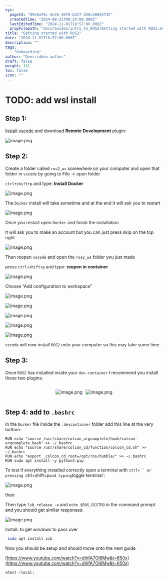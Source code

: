```yaml
---
sys:
  pageId: "89e0a78c-4e2b-4070-b327-d28cb0694742"
  createdTime: "2024-08-21T00:24:00.000Z"
  lastEditedTime: "2024-11-01T18:57:00.000Z"
  propFilepath: "docs/Guides/intro_to_ROS2/Getting started with ROS2.md"
title: "Getting started with ROS2"
date: "2024-11-01T18:57:00.000Z"
description: ""
tags:
  - "Onboarding"
author: "Overridden author"
draft: false
weight: 141
toc: false
icon: ""
---
```


# TODO: add wsl install

## Step 1:

[Install vscode](https://code.visualstudio.com/download) and download **Remote Development** plugin:

![image.png](https://prod-files-secure.s3.us-west-2.amazonaws.com/d518164a-d88e-44d1-a4ee-3adb3bd8bce0/efb52993-1881-4a40-b95e-6f020334f022/image.png?X-Amz-Algorithm=AWS4-HMAC-SHA256&X-Amz-Content-Sha256=UNSIGNED-PAYLOAD&X-Amz-Credential=ASIAZI2LB466QBCLZ5HO%2F20250417%2Fus-west-2%2Fs3%2Faws4_request&X-Amz-Date=20250417T061231Z&X-Amz-Expires=3600&X-Amz-Security-Token=IQoJb3JpZ2luX2VjEM7%2F%2F%2F%2F%2F%2F%2F%2F%2F%2FwEaCXVzLXdlc3QtMiJHMEUCIQDEnk736u3kVExnPNYYQtWn%2BMdqkK043c1Oa6WEipcvewIgQMHgmAE3Xxu2%2BL%2BZqpZPEcZ59wPqTdrdaCr9d7SxeVEq%2FwMIVxAAGgw2Mzc0MjMxODM4MDUiDNA48AJA1cTRUoYAbCrcA9ZwYDoE1Mzzfqs%2FtfUhmcI%2Bw%2BuOZfb%2FDIdlon0hqJEpjZOcxAmH1ucY1JwU6GTRrutXgF%2Bn5v1Z4%2F%2BPXoKqrpHwQ6DOEEP7a4aKlBM8iH3XxVHgKQwueFC3db5aa50CHDOW4y%2F8e0CeAbpap%2B7jFX9A8IWFGA01pQE8y9hY5Rz7sPYuozvvcNBZk8iHg%2B3kk8uWF4s5dyCcqLsd1U69WjwDUidyhHUmS9w0T7ZEmEw3co4T5856BARpA9VHMlOUO7BOytNKZ0M1Ir3UJ0qLWDw9p5Z9HuPNPOHTA4lit5XJmCu4%2FJ8FGjxh4zHpn2tYzGe6NdQxsL3n5vEzdRmRwGfD9aho5jyrxJxooWXJVCHjk2R0KAxFjHln7uX3n8PPP5CZpo8gTBwEB0iNa8arV70Aw45ShFTa%2B7VdcN4w1PkHjYVE4v9nScCII4WW1uHXGdKw%2B1IWcFa92s1rxAY5vorUU5CknGlcSnvEBW%2FjE2HLp5hDnOEe6sq2x%2BzkyoiJhoLrqmDb1ONMy6YaTcVcHluUFH0ISlnnx39qICbdfAtbnB9BUPdLxXVT644KY9IH%2BVpIeOW%2FN5EPWA8WKoXGH4bFERyTWV%2BErtDeySJtH%2FcDOjUeCzUeix39IdfTMLWwgsAGOqUB8M%2FBVFTtPDER%2FW9oXGAMcRdlEgZ0YzxI%2B0V7vKFg6Emtz6RysRHLR%2B0pSusxLO5RxkwLq%2B%2Bz1%2FBJspfTQNV1YkmFpyrWzf0cNkEtJnRKNRhH8swnQ102VWG3CtJsYyJT1TpXAJMMOBdyoUKQJmQkk35mBPQc%2BOmL6dW6zL8QH3%2FgDmgYsnDFnBZbKupSFqIp%2F9QDqkAd6dnYTTel85n7tcOtuw%2FY&X-Amz-Signature=228a76887d07cb6b9f3799d7555ed806fc9080651005547a9c314ccb7ee1a483&X-Amz-SignedHeaders=host&x-id=GetObject)

## Step 2:

Create a folder called `ros2_ws` somewhere on your computer and open that folder in `vscode` by going to File → open folder 

`ctrl+shift+p` and type: **Install Docker**

![image.png](https://prod-files-secure.s3.us-west-2.amazonaws.com/d518164a-d88e-44d1-a4ee-3adb3bd8bce0/2269dc0e-1cd5-47ff-bceb-c04ad9b2eab0/image.png?X-Amz-Algorithm=AWS4-HMAC-SHA256&X-Amz-Content-Sha256=UNSIGNED-PAYLOAD&X-Amz-Credential=ASIAZI2LB466QBCLZ5HO%2F20250417%2Fus-west-2%2Fs3%2Faws4_request&X-Amz-Date=20250417T061231Z&X-Amz-Expires=3600&X-Amz-Security-Token=IQoJb3JpZ2luX2VjEM7%2F%2F%2F%2F%2F%2F%2F%2F%2F%2FwEaCXVzLXdlc3QtMiJHMEUCIQDEnk736u3kVExnPNYYQtWn%2BMdqkK043c1Oa6WEipcvewIgQMHgmAE3Xxu2%2BL%2BZqpZPEcZ59wPqTdrdaCr9d7SxeVEq%2FwMIVxAAGgw2Mzc0MjMxODM4MDUiDNA48AJA1cTRUoYAbCrcA9ZwYDoE1Mzzfqs%2FtfUhmcI%2Bw%2BuOZfb%2FDIdlon0hqJEpjZOcxAmH1ucY1JwU6GTRrutXgF%2Bn5v1Z4%2F%2BPXoKqrpHwQ6DOEEP7a4aKlBM8iH3XxVHgKQwueFC3db5aa50CHDOW4y%2F8e0CeAbpap%2B7jFX9A8IWFGA01pQE8y9hY5Rz7sPYuozvvcNBZk8iHg%2B3kk8uWF4s5dyCcqLsd1U69WjwDUidyhHUmS9w0T7ZEmEw3co4T5856BARpA9VHMlOUO7BOytNKZ0M1Ir3UJ0qLWDw9p5Z9HuPNPOHTA4lit5XJmCu4%2FJ8FGjxh4zHpn2tYzGe6NdQxsL3n5vEzdRmRwGfD9aho5jyrxJxooWXJVCHjk2R0KAxFjHln7uX3n8PPP5CZpo8gTBwEB0iNa8arV70Aw45ShFTa%2B7VdcN4w1PkHjYVE4v9nScCII4WW1uHXGdKw%2B1IWcFa92s1rxAY5vorUU5CknGlcSnvEBW%2FjE2HLp5hDnOEe6sq2x%2BzkyoiJhoLrqmDb1ONMy6YaTcVcHluUFH0ISlnnx39qICbdfAtbnB9BUPdLxXVT644KY9IH%2BVpIeOW%2FN5EPWA8WKoXGH4bFERyTWV%2BErtDeySJtH%2FcDOjUeCzUeix39IdfTMLWwgsAGOqUB8M%2FBVFTtPDER%2FW9oXGAMcRdlEgZ0YzxI%2B0V7vKFg6Emtz6RysRHLR%2B0pSusxLO5RxkwLq%2B%2Bz1%2FBJspfTQNV1YkmFpyrWzf0cNkEtJnRKNRhH8swnQ102VWG3CtJsYyJT1TpXAJMMOBdyoUKQJmQkk35mBPQc%2BOmL6dW6zL8QH3%2FgDmgYsnDFnBZbKupSFqIp%2F9QDqkAd6dnYTTel85n7tcOtuw%2FY&X-Amz-Signature=2b572c51e168d5c71cec5c006135b70086ccb11068f4901a250e77e84daffcea&X-Amz-SignedHeaders=host&x-id=GetObject)

The `Docker` install will take sometime and at the end it will ask you to restart

![image.png](https://prod-files-secure.s3.us-west-2.amazonaws.com/d518164a-d88e-44d1-a4ee-3adb3bd8bce0/ed233f78-be33-4b1f-b89c-9c346c0e961e/image.png?X-Amz-Algorithm=AWS4-HMAC-SHA256&X-Amz-Content-Sha256=UNSIGNED-PAYLOAD&X-Amz-Credential=ASIAZI2LB466QBCLZ5HO%2F20250417%2Fus-west-2%2Fs3%2Faws4_request&X-Amz-Date=20250417T061231Z&X-Amz-Expires=3600&X-Amz-Security-Token=IQoJb3JpZ2luX2VjEM7%2F%2F%2F%2F%2F%2F%2F%2F%2F%2FwEaCXVzLXdlc3QtMiJHMEUCIQDEnk736u3kVExnPNYYQtWn%2BMdqkK043c1Oa6WEipcvewIgQMHgmAE3Xxu2%2BL%2BZqpZPEcZ59wPqTdrdaCr9d7SxeVEq%2FwMIVxAAGgw2Mzc0MjMxODM4MDUiDNA48AJA1cTRUoYAbCrcA9ZwYDoE1Mzzfqs%2FtfUhmcI%2Bw%2BuOZfb%2FDIdlon0hqJEpjZOcxAmH1ucY1JwU6GTRrutXgF%2Bn5v1Z4%2F%2BPXoKqrpHwQ6DOEEP7a4aKlBM8iH3XxVHgKQwueFC3db5aa50CHDOW4y%2F8e0CeAbpap%2B7jFX9A8IWFGA01pQE8y9hY5Rz7sPYuozvvcNBZk8iHg%2B3kk8uWF4s5dyCcqLsd1U69WjwDUidyhHUmS9w0T7ZEmEw3co4T5856BARpA9VHMlOUO7BOytNKZ0M1Ir3UJ0qLWDw9p5Z9HuPNPOHTA4lit5XJmCu4%2FJ8FGjxh4zHpn2tYzGe6NdQxsL3n5vEzdRmRwGfD9aho5jyrxJxooWXJVCHjk2R0KAxFjHln7uX3n8PPP5CZpo8gTBwEB0iNa8arV70Aw45ShFTa%2B7VdcN4w1PkHjYVE4v9nScCII4WW1uHXGdKw%2B1IWcFa92s1rxAY5vorUU5CknGlcSnvEBW%2FjE2HLp5hDnOEe6sq2x%2BzkyoiJhoLrqmDb1ONMy6YaTcVcHluUFH0ISlnnx39qICbdfAtbnB9BUPdLxXVT644KY9IH%2BVpIeOW%2FN5EPWA8WKoXGH4bFERyTWV%2BErtDeySJtH%2FcDOjUeCzUeix39IdfTMLWwgsAGOqUB8M%2FBVFTtPDER%2FW9oXGAMcRdlEgZ0YzxI%2B0V7vKFg6Emtz6RysRHLR%2B0pSusxLO5RxkwLq%2B%2Bz1%2FBJspfTQNV1YkmFpyrWzf0cNkEtJnRKNRhH8swnQ102VWG3CtJsYyJT1TpXAJMMOBdyoUKQJmQkk35mBPQc%2BOmL6dW6zL8QH3%2FgDmgYsnDFnBZbKupSFqIp%2F9QDqkAd6dnYTTel85n7tcOtuw%2FY&X-Amz-Signature=60f7cf5dfa2e3bad0465f6e2aa4dd4ad4f5caa4e3739d717ead64fd277724797&X-Amz-SignedHeaders=host&x-id=GetObject)

Once you restart open `Docker` and finish the installation

It will ask you to make an account but you can just press skip on the top right

![image.png](https://prod-files-secure.s3.us-west-2.amazonaws.com/d518164a-d88e-44d1-a4ee-3adb3bd8bce0/21010ad9-1659-4fd9-9f59-9932a09b2a3d/image.png?X-Amz-Algorithm=AWS4-HMAC-SHA256&X-Amz-Content-Sha256=UNSIGNED-PAYLOAD&X-Amz-Credential=ASIAZI2LB466QBCLZ5HO%2F20250417%2Fus-west-2%2Fs3%2Faws4_request&X-Amz-Date=20250417T061231Z&X-Amz-Expires=3600&X-Amz-Security-Token=IQoJb3JpZ2luX2VjEM7%2F%2F%2F%2F%2F%2F%2F%2F%2F%2FwEaCXVzLXdlc3QtMiJHMEUCIQDEnk736u3kVExnPNYYQtWn%2BMdqkK043c1Oa6WEipcvewIgQMHgmAE3Xxu2%2BL%2BZqpZPEcZ59wPqTdrdaCr9d7SxeVEq%2FwMIVxAAGgw2Mzc0MjMxODM4MDUiDNA48AJA1cTRUoYAbCrcA9ZwYDoE1Mzzfqs%2FtfUhmcI%2Bw%2BuOZfb%2FDIdlon0hqJEpjZOcxAmH1ucY1JwU6GTRrutXgF%2Bn5v1Z4%2F%2BPXoKqrpHwQ6DOEEP7a4aKlBM8iH3XxVHgKQwueFC3db5aa50CHDOW4y%2F8e0CeAbpap%2B7jFX9A8IWFGA01pQE8y9hY5Rz7sPYuozvvcNBZk8iHg%2B3kk8uWF4s5dyCcqLsd1U69WjwDUidyhHUmS9w0T7ZEmEw3co4T5856BARpA9VHMlOUO7BOytNKZ0M1Ir3UJ0qLWDw9p5Z9HuPNPOHTA4lit5XJmCu4%2FJ8FGjxh4zHpn2tYzGe6NdQxsL3n5vEzdRmRwGfD9aho5jyrxJxooWXJVCHjk2R0KAxFjHln7uX3n8PPP5CZpo8gTBwEB0iNa8arV70Aw45ShFTa%2B7VdcN4w1PkHjYVE4v9nScCII4WW1uHXGdKw%2B1IWcFa92s1rxAY5vorUU5CknGlcSnvEBW%2FjE2HLp5hDnOEe6sq2x%2BzkyoiJhoLrqmDb1ONMy6YaTcVcHluUFH0ISlnnx39qICbdfAtbnB9BUPdLxXVT644KY9IH%2BVpIeOW%2FN5EPWA8WKoXGH4bFERyTWV%2BErtDeySJtH%2FcDOjUeCzUeix39IdfTMLWwgsAGOqUB8M%2FBVFTtPDER%2FW9oXGAMcRdlEgZ0YzxI%2B0V7vKFg6Emtz6RysRHLR%2B0pSusxLO5RxkwLq%2B%2Bz1%2FBJspfTQNV1YkmFpyrWzf0cNkEtJnRKNRhH8swnQ102VWG3CtJsYyJT1TpXAJMMOBdyoUKQJmQkk35mBPQc%2BOmL6dW6zL8QH3%2FgDmgYsnDFnBZbKupSFqIp%2F9QDqkAd6dnYTTel85n7tcOtuw%2FY&X-Amz-Signature=0526ccda87208fa9a464f6bba99987f00b9e7645254ccc1e6d2e4bc58d06d232&X-Amz-SignedHeaders=host&x-id=GetObject)

Then reopen `vscode` and open the `ros2_ws` folder you just made

press `ctrl+shift+p` and type: **reopen in container**

![image.png](https://prod-files-secure.s3.us-west-2.amazonaws.com/d518164a-d88e-44d1-a4ee-3adb3bd8bce0/4e93b8c2-41ad-488c-8095-c74205196118/image.png?X-Amz-Algorithm=AWS4-HMAC-SHA256&X-Amz-Content-Sha256=UNSIGNED-PAYLOAD&X-Amz-Credential=ASIAZI2LB466QBCLZ5HO%2F20250417%2Fus-west-2%2Fs3%2Faws4_request&X-Amz-Date=20250417T061231Z&X-Amz-Expires=3600&X-Amz-Security-Token=IQoJb3JpZ2luX2VjEM7%2F%2F%2F%2F%2F%2F%2F%2F%2F%2FwEaCXVzLXdlc3QtMiJHMEUCIQDEnk736u3kVExnPNYYQtWn%2BMdqkK043c1Oa6WEipcvewIgQMHgmAE3Xxu2%2BL%2BZqpZPEcZ59wPqTdrdaCr9d7SxeVEq%2FwMIVxAAGgw2Mzc0MjMxODM4MDUiDNA48AJA1cTRUoYAbCrcA9ZwYDoE1Mzzfqs%2FtfUhmcI%2Bw%2BuOZfb%2FDIdlon0hqJEpjZOcxAmH1ucY1JwU6GTRrutXgF%2Bn5v1Z4%2F%2BPXoKqrpHwQ6DOEEP7a4aKlBM8iH3XxVHgKQwueFC3db5aa50CHDOW4y%2F8e0CeAbpap%2B7jFX9A8IWFGA01pQE8y9hY5Rz7sPYuozvvcNBZk8iHg%2B3kk8uWF4s5dyCcqLsd1U69WjwDUidyhHUmS9w0T7ZEmEw3co4T5856BARpA9VHMlOUO7BOytNKZ0M1Ir3UJ0qLWDw9p5Z9HuPNPOHTA4lit5XJmCu4%2FJ8FGjxh4zHpn2tYzGe6NdQxsL3n5vEzdRmRwGfD9aho5jyrxJxooWXJVCHjk2R0KAxFjHln7uX3n8PPP5CZpo8gTBwEB0iNa8arV70Aw45ShFTa%2B7VdcN4w1PkHjYVE4v9nScCII4WW1uHXGdKw%2B1IWcFa92s1rxAY5vorUU5CknGlcSnvEBW%2FjE2HLp5hDnOEe6sq2x%2BzkyoiJhoLrqmDb1ONMy6YaTcVcHluUFH0ISlnnx39qICbdfAtbnB9BUPdLxXVT644KY9IH%2BVpIeOW%2FN5EPWA8WKoXGH4bFERyTWV%2BErtDeySJtH%2FcDOjUeCzUeix39IdfTMLWwgsAGOqUB8M%2FBVFTtPDER%2FW9oXGAMcRdlEgZ0YzxI%2B0V7vKFg6Emtz6RysRHLR%2B0pSusxLO5RxkwLq%2B%2Bz1%2FBJspfTQNV1YkmFpyrWzf0cNkEtJnRKNRhH8swnQ102VWG3CtJsYyJT1TpXAJMMOBdyoUKQJmQkk35mBPQc%2BOmL6dW6zL8QH3%2FgDmgYsnDFnBZbKupSFqIp%2F9QDqkAd6dnYTTel85n7tcOtuw%2FY&X-Amz-Signature=3575bb6b00e9f2a12ee0355d1d948d44a7d0ed8bbc978477e5da2adf951b2ce2&X-Amz-SignedHeaders=host&x-id=GetObject)

Choose “Add configuration to workspace”

![image.png](https://prod-files-secure.s3.us-west-2.amazonaws.com/d518164a-d88e-44d1-a4ee-3adb3bd8bce0/9560b282-5060-4989-ba37-97e7b2c22476/image.png?X-Amz-Algorithm=AWS4-HMAC-SHA256&X-Amz-Content-Sha256=UNSIGNED-PAYLOAD&X-Amz-Credential=ASIAZI2LB466QBCLZ5HO%2F20250417%2Fus-west-2%2Fs3%2Faws4_request&X-Amz-Date=20250417T061231Z&X-Amz-Expires=3600&X-Amz-Security-Token=IQoJb3JpZ2luX2VjEM7%2F%2F%2F%2F%2F%2F%2F%2F%2F%2FwEaCXVzLXdlc3QtMiJHMEUCIQDEnk736u3kVExnPNYYQtWn%2BMdqkK043c1Oa6WEipcvewIgQMHgmAE3Xxu2%2BL%2BZqpZPEcZ59wPqTdrdaCr9d7SxeVEq%2FwMIVxAAGgw2Mzc0MjMxODM4MDUiDNA48AJA1cTRUoYAbCrcA9ZwYDoE1Mzzfqs%2FtfUhmcI%2Bw%2BuOZfb%2FDIdlon0hqJEpjZOcxAmH1ucY1JwU6GTRrutXgF%2Bn5v1Z4%2F%2BPXoKqrpHwQ6DOEEP7a4aKlBM8iH3XxVHgKQwueFC3db5aa50CHDOW4y%2F8e0CeAbpap%2B7jFX9A8IWFGA01pQE8y9hY5Rz7sPYuozvvcNBZk8iHg%2B3kk8uWF4s5dyCcqLsd1U69WjwDUidyhHUmS9w0T7ZEmEw3co4T5856BARpA9VHMlOUO7BOytNKZ0M1Ir3UJ0qLWDw9p5Z9HuPNPOHTA4lit5XJmCu4%2FJ8FGjxh4zHpn2tYzGe6NdQxsL3n5vEzdRmRwGfD9aho5jyrxJxooWXJVCHjk2R0KAxFjHln7uX3n8PPP5CZpo8gTBwEB0iNa8arV70Aw45ShFTa%2B7VdcN4w1PkHjYVE4v9nScCII4WW1uHXGdKw%2B1IWcFa92s1rxAY5vorUU5CknGlcSnvEBW%2FjE2HLp5hDnOEe6sq2x%2BzkyoiJhoLrqmDb1ONMy6YaTcVcHluUFH0ISlnnx39qICbdfAtbnB9BUPdLxXVT644KY9IH%2BVpIeOW%2FN5EPWA8WKoXGH4bFERyTWV%2BErtDeySJtH%2FcDOjUeCzUeix39IdfTMLWwgsAGOqUB8M%2FBVFTtPDER%2FW9oXGAMcRdlEgZ0YzxI%2B0V7vKFg6Emtz6RysRHLR%2B0pSusxLO5RxkwLq%2B%2Bz1%2FBJspfTQNV1YkmFpyrWzf0cNkEtJnRKNRhH8swnQ102VWG3CtJsYyJT1TpXAJMMOBdyoUKQJmQkk35mBPQc%2BOmL6dW6zL8QH3%2FgDmgYsnDFnBZbKupSFqIp%2F9QDqkAd6dnYTTel85n7tcOtuw%2FY&X-Amz-Signature=1340e086f97d0d12bcbe4ad0072cb0c3557ee3f982be24d55a324d838f37d8a0&X-Amz-SignedHeaders=host&x-id=GetObject)

![image.png](https://prod-files-secure.s3.us-west-2.amazonaws.com/d518164a-d88e-44d1-a4ee-3adb3bd8bce0/2ee63f81-886b-48e8-a553-dc6e5eac99e4/image.png?X-Amz-Algorithm=AWS4-HMAC-SHA256&X-Amz-Content-Sha256=UNSIGNED-PAYLOAD&X-Amz-Credential=ASIAZI2LB466QBCLZ5HO%2F20250417%2Fus-west-2%2Fs3%2Faws4_request&X-Amz-Date=20250417T061231Z&X-Amz-Expires=3600&X-Amz-Security-Token=IQoJb3JpZ2luX2VjEM7%2F%2F%2F%2F%2F%2F%2F%2F%2F%2FwEaCXVzLXdlc3QtMiJHMEUCIQDEnk736u3kVExnPNYYQtWn%2BMdqkK043c1Oa6WEipcvewIgQMHgmAE3Xxu2%2BL%2BZqpZPEcZ59wPqTdrdaCr9d7SxeVEq%2FwMIVxAAGgw2Mzc0MjMxODM4MDUiDNA48AJA1cTRUoYAbCrcA9ZwYDoE1Mzzfqs%2FtfUhmcI%2Bw%2BuOZfb%2FDIdlon0hqJEpjZOcxAmH1ucY1JwU6GTRrutXgF%2Bn5v1Z4%2F%2BPXoKqrpHwQ6DOEEP7a4aKlBM8iH3XxVHgKQwueFC3db5aa50CHDOW4y%2F8e0CeAbpap%2B7jFX9A8IWFGA01pQE8y9hY5Rz7sPYuozvvcNBZk8iHg%2B3kk8uWF4s5dyCcqLsd1U69WjwDUidyhHUmS9w0T7ZEmEw3co4T5856BARpA9VHMlOUO7BOytNKZ0M1Ir3UJ0qLWDw9p5Z9HuPNPOHTA4lit5XJmCu4%2FJ8FGjxh4zHpn2tYzGe6NdQxsL3n5vEzdRmRwGfD9aho5jyrxJxooWXJVCHjk2R0KAxFjHln7uX3n8PPP5CZpo8gTBwEB0iNa8arV70Aw45ShFTa%2B7VdcN4w1PkHjYVE4v9nScCII4WW1uHXGdKw%2B1IWcFa92s1rxAY5vorUU5CknGlcSnvEBW%2FjE2HLp5hDnOEe6sq2x%2BzkyoiJhoLrqmDb1ONMy6YaTcVcHluUFH0ISlnnx39qICbdfAtbnB9BUPdLxXVT644KY9IH%2BVpIeOW%2FN5EPWA8WKoXGH4bFERyTWV%2BErtDeySJtH%2FcDOjUeCzUeix39IdfTMLWwgsAGOqUB8M%2FBVFTtPDER%2FW9oXGAMcRdlEgZ0YzxI%2B0V7vKFg6Emtz6RysRHLR%2B0pSusxLO5RxkwLq%2B%2Bz1%2FBJspfTQNV1YkmFpyrWzf0cNkEtJnRKNRhH8swnQ102VWG3CtJsYyJT1TpXAJMMOBdyoUKQJmQkk35mBPQc%2BOmL6dW6zL8QH3%2FgDmgYsnDFnBZbKupSFqIp%2F9QDqkAd6dnYTTel85n7tcOtuw%2FY&X-Amz-Signature=498c04362448f98e38159d5684b39f3f26dc7411f6f3f8dcb815b54437db22f3&X-Amz-SignedHeaders=host&x-id=GetObject)

![image.png](https://prod-files-secure.s3.us-west-2.amazonaws.com/d518164a-d88e-44d1-a4ee-3adb3bd8bce0/ae1580b2-b048-407e-aed9-b584224a7a04/image.png?X-Amz-Algorithm=AWS4-HMAC-SHA256&X-Amz-Content-Sha256=UNSIGNED-PAYLOAD&X-Amz-Credential=ASIAZI2LB466QBCLZ5HO%2F20250417%2Fus-west-2%2Fs3%2Faws4_request&X-Amz-Date=20250417T061231Z&X-Amz-Expires=3600&X-Amz-Security-Token=IQoJb3JpZ2luX2VjEM7%2F%2F%2F%2F%2F%2F%2F%2F%2F%2FwEaCXVzLXdlc3QtMiJHMEUCIQDEnk736u3kVExnPNYYQtWn%2BMdqkK043c1Oa6WEipcvewIgQMHgmAE3Xxu2%2BL%2BZqpZPEcZ59wPqTdrdaCr9d7SxeVEq%2FwMIVxAAGgw2Mzc0MjMxODM4MDUiDNA48AJA1cTRUoYAbCrcA9ZwYDoE1Mzzfqs%2FtfUhmcI%2Bw%2BuOZfb%2FDIdlon0hqJEpjZOcxAmH1ucY1JwU6GTRrutXgF%2Bn5v1Z4%2F%2BPXoKqrpHwQ6DOEEP7a4aKlBM8iH3XxVHgKQwueFC3db5aa50CHDOW4y%2F8e0CeAbpap%2B7jFX9A8IWFGA01pQE8y9hY5Rz7sPYuozvvcNBZk8iHg%2B3kk8uWF4s5dyCcqLsd1U69WjwDUidyhHUmS9w0T7ZEmEw3co4T5856BARpA9VHMlOUO7BOytNKZ0M1Ir3UJ0qLWDw9p5Z9HuPNPOHTA4lit5XJmCu4%2FJ8FGjxh4zHpn2tYzGe6NdQxsL3n5vEzdRmRwGfD9aho5jyrxJxooWXJVCHjk2R0KAxFjHln7uX3n8PPP5CZpo8gTBwEB0iNa8arV70Aw45ShFTa%2B7VdcN4w1PkHjYVE4v9nScCII4WW1uHXGdKw%2B1IWcFa92s1rxAY5vorUU5CknGlcSnvEBW%2FjE2HLp5hDnOEe6sq2x%2BzkyoiJhoLrqmDb1ONMy6YaTcVcHluUFH0ISlnnx39qICbdfAtbnB9BUPdLxXVT644KY9IH%2BVpIeOW%2FN5EPWA8WKoXGH4bFERyTWV%2BErtDeySJtH%2FcDOjUeCzUeix39IdfTMLWwgsAGOqUB8M%2FBVFTtPDER%2FW9oXGAMcRdlEgZ0YzxI%2B0V7vKFg6Emtz6RysRHLR%2B0pSusxLO5RxkwLq%2B%2Bz1%2FBJspfTQNV1YkmFpyrWzf0cNkEtJnRKNRhH8swnQ102VWG3CtJsYyJT1TpXAJMMOBdyoUKQJmQkk35mBPQc%2BOmL6dW6zL8QH3%2FgDmgYsnDFnBZbKupSFqIp%2F9QDqkAd6dnYTTel85n7tcOtuw%2FY&X-Amz-Signature=f5cc13dc6f4253fd5b88c53fd8d71e7911259e419420d31c928989bd920c4e6f&X-Amz-SignedHeaders=host&x-id=GetObject)

![image.png](https://prod-files-secure.s3.us-west-2.amazonaws.com/d518164a-d88e-44d1-a4ee-3adb3bd8bce0/53255b28-f75e-430f-b9e3-c0ac8577e42b/image.png?X-Amz-Algorithm=AWS4-HMAC-SHA256&X-Amz-Content-Sha256=UNSIGNED-PAYLOAD&X-Amz-Credential=ASIAZI2LB466QBCLZ5HO%2F20250417%2Fus-west-2%2Fs3%2Faws4_request&X-Amz-Date=20250417T061231Z&X-Amz-Expires=3600&X-Amz-Security-Token=IQoJb3JpZ2luX2VjEM7%2F%2F%2F%2F%2F%2F%2F%2F%2F%2FwEaCXVzLXdlc3QtMiJHMEUCIQDEnk736u3kVExnPNYYQtWn%2BMdqkK043c1Oa6WEipcvewIgQMHgmAE3Xxu2%2BL%2BZqpZPEcZ59wPqTdrdaCr9d7SxeVEq%2FwMIVxAAGgw2Mzc0MjMxODM4MDUiDNA48AJA1cTRUoYAbCrcA9ZwYDoE1Mzzfqs%2FtfUhmcI%2Bw%2BuOZfb%2FDIdlon0hqJEpjZOcxAmH1ucY1JwU6GTRrutXgF%2Bn5v1Z4%2F%2BPXoKqrpHwQ6DOEEP7a4aKlBM8iH3XxVHgKQwueFC3db5aa50CHDOW4y%2F8e0CeAbpap%2B7jFX9A8IWFGA01pQE8y9hY5Rz7sPYuozvvcNBZk8iHg%2B3kk8uWF4s5dyCcqLsd1U69WjwDUidyhHUmS9w0T7ZEmEw3co4T5856BARpA9VHMlOUO7BOytNKZ0M1Ir3UJ0qLWDw9p5Z9HuPNPOHTA4lit5XJmCu4%2FJ8FGjxh4zHpn2tYzGe6NdQxsL3n5vEzdRmRwGfD9aho5jyrxJxooWXJVCHjk2R0KAxFjHln7uX3n8PPP5CZpo8gTBwEB0iNa8arV70Aw45ShFTa%2B7VdcN4w1PkHjYVE4v9nScCII4WW1uHXGdKw%2B1IWcFa92s1rxAY5vorUU5CknGlcSnvEBW%2FjE2HLp5hDnOEe6sq2x%2BzkyoiJhoLrqmDb1ONMy6YaTcVcHluUFH0ISlnnx39qICbdfAtbnB9BUPdLxXVT644KY9IH%2BVpIeOW%2FN5EPWA8WKoXGH4bFERyTWV%2BErtDeySJtH%2FcDOjUeCzUeix39IdfTMLWwgsAGOqUB8M%2FBVFTtPDER%2FW9oXGAMcRdlEgZ0YzxI%2B0V7vKFg6Emtz6RysRHLR%2B0pSusxLO5RxkwLq%2B%2Bz1%2FBJspfTQNV1YkmFpyrWzf0cNkEtJnRKNRhH8swnQ102VWG3CtJsYyJT1TpXAJMMOBdyoUKQJmQkk35mBPQc%2BOmL6dW6zL8QH3%2FgDmgYsnDFnBZbKupSFqIp%2F9QDqkAd6dnYTTel85n7tcOtuw%2FY&X-Amz-Signature=34ee637d96227dbfa1affb07fe9f0c62c92ccb71d363388bdee5f58f90cca451&X-Amz-SignedHeaders=host&x-id=GetObject)

![image.png](https://prod-files-secure.s3.us-west-2.amazonaws.com/d518164a-d88e-44d1-a4ee-3adb3bd8bce0/7c562767-5af9-4ffb-97d1-327bcdf4ee00/image.png?X-Amz-Algorithm=AWS4-HMAC-SHA256&X-Amz-Content-Sha256=UNSIGNED-PAYLOAD&X-Amz-Credential=ASIAZI2LB466QBCLZ5HO%2F20250417%2Fus-west-2%2Fs3%2Faws4_request&X-Amz-Date=20250417T061231Z&X-Amz-Expires=3600&X-Amz-Security-Token=IQoJb3JpZ2luX2VjEM7%2F%2F%2F%2F%2F%2F%2F%2F%2F%2FwEaCXVzLXdlc3QtMiJHMEUCIQDEnk736u3kVExnPNYYQtWn%2BMdqkK043c1Oa6WEipcvewIgQMHgmAE3Xxu2%2BL%2BZqpZPEcZ59wPqTdrdaCr9d7SxeVEq%2FwMIVxAAGgw2Mzc0MjMxODM4MDUiDNA48AJA1cTRUoYAbCrcA9ZwYDoE1Mzzfqs%2FtfUhmcI%2Bw%2BuOZfb%2FDIdlon0hqJEpjZOcxAmH1ucY1JwU6GTRrutXgF%2Bn5v1Z4%2F%2BPXoKqrpHwQ6DOEEP7a4aKlBM8iH3XxVHgKQwueFC3db5aa50CHDOW4y%2F8e0CeAbpap%2B7jFX9A8IWFGA01pQE8y9hY5Rz7sPYuozvvcNBZk8iHg%2B3kk8uWF4s5dyCcqLsd1U69WjwDUidyhHUmS9w0T7ZEmEw3co4T5856BARpA9VHMlOUO7BOytNKZ0M1Ir3UJ0qLWDw9p5Z9HuPNPOHTA4lit5XJmCu4%2FJ8FGjxh4zHpn2tYzGe6NdQxsL3n5vEzdRmRwGfD9aho5jyrxJxooWXJVCHjk2R0KAxFjHln7uX3n8PPP5CZpo8gTBwEB0iNa8arV70Aw45ShFTa%2B7VdcN4w1PkHjYVE4v9nScCII4WW1uHXGdKw%2B1IWcFa92s1rxAY5vorUU5CknGlcSnvEBW%2FjE2HLp5hDnOEe6sq2x%2BzkyoiJhoLrqmDb1ONMy6YaTcVcHluUFH0ISlnnx39qICbdfAtbnB9BUPdLxXVT644KY9IH%2BVpIeOW%2FN5EPWA8WKoXGH4bFERyTWV%2BErtDeySJtH%2FcDOjUeCzUeix39IdfTMLWwgsAGOqUB8M%2FBVFTtPDER%2FW9oXGAMcRdlEgZ0YzxI%2B0V7vKFg6Emtz6RysRHLR%2B0pSusxLO5RxkwLq%2B%2Bz1%2FBJspfTQNV1YkmFpyrWzf0cNkEtJnRKNRhH8swnQ102VWG3CtJsYyJT1TpXAJMMOBdyoUKQJmQkk35mBPQc%2BOmL6dW6zL8QH3%2FgDmgYsnDFnBZbKupSFqIp%2F9QDqkAd6dnYTTel85n7tcOtuw%2FY&X-Amz-Signature=b26ad8553b7b85e6f08d8fd06b830b52d585928738c8d2aba3fcfbacb8c556b2&X-Amz-SignedHeaders=host&x-id=GetObject)

`vscode` will now install `ROS2` onto your computer so this may take some time.

## Step 3:

Once `ROS2` has installed inside your `dev-container` I recommend you install these two plugins:

<div style="display: flex;flex-direction: row; column-gap:10px; max-width: 630px;justify-content: center;">
<div>

![image.png](https://prod-files-secure.s3.us-west-2.amazonaws.com/d518164a-d88e-44d1-a4ee-3adb3bd8bce0/3fc3d550-5a54-4ba1-ba6b-faa01cdb7369/image.png?X-Amz-Algorithm=AWS4-HMAC-SHA256&X-Amz-Content-Sha256=UNSIGNED-PAYLOAD&X-Amz-Credential=ASIAZI2LB46622JOCJDG%2F20250417%2Fus-west-2%2Fs3%2Faws4_request&X-Amz-Date=20250417T061234Z&X-Amz-Expires=3600&X-Amz-Security-Token=IQoJb3JpZ2luX2VjEM7%2F%2F%2F%2F%2F%2F%2F%2F%2F%2FwEaCXVzLXdlc3QtMiJIMEYCIQCzTysxhpx0fyflixfLXQHUyFh53aI%2BLBbPuu9LL0KzUwIhAIvwNT2O0KnrGolbl%2ByzNzYwQZe90CcgIaVJ%2Fd5IPJ7jKv8DCFcQABoMNjM3NDIzMTgzODA1Igw9wII6PDmEL4Ob8j8q3AOkqmSdId3deG8Q%2BWo52sTp441k0XhDFNj4tO1gxbJ%2FIWG5BWdLKJu1j3WBSdK44uq0RG1L5esYEHWrkeEmN8xETfn4%2B%2BNl0qBKPpICgsc60dYRDnEUAxWqtmkdzZFrPQaYScpNCNaxM8%2F0EvJVhK1fspnZRtGpK83incft7fahwPsWclqLbz1Q8T0x81hRAFIggMGVDmEW6%2B4sHAV2uE8Upbl0CtQIWEmuyTDTgvCFxXLGOTblzYdSZIeW3fa2%2F1aJLmGI%2FijAAzqSoUk2iKR1IOXgNZiMAq5Zr709pSVu64JOVQc2FoNS%2Bhdz7bupFeVXaOYbkZABFZpuVcn%2F6A%2Bt8U54QKkxUYFB9a4PWtsK1r%2FGKYcWpFn7FpJ0IVQrO%2B9drgkh5%2FDrUlyUVdliOg7XywJTCjev0c9Y464M4WOPZfbChhXpE1AFIvThzIt89oZWVCuYClJvnVNm3nHmxaFmuGm3bujboxCh8N8CRgnNV0jZKU2v47Oj2xHMR5RO3A3Q%2F2hwdJWAqxvTKgJQJcfHz0GBaPUOWyN3GH%2FTtIZoXnvhsj3SmQ%2BSFBFJtb8IUF4ouHY6Bcg7C5GM4g%2B0r%2FNB6wGw%2FN8mACsSFG1VIPZgAHbneCuu6%2F3nvOBDnDD%2FrYLABjqkATq6%2BZBgFwreRk9nBkrcrXtCZFkih6GpGqZOqYdUDPXYW41qclA%2BTUGC%2F0q65slKzD5PbRtZF%2BP1mMDi1EHvpUSaN%2BuF1GpQ%2FrN3%2Ff6Z7GnxdwlmzksY6E5eZhEwQIOYlJJQN0q8TKvKonamSLnQ4oQuAV%2Fr8fTh8bQk0bh0i%2FtQYj8PutWFCKid07bOkf3y58xq15yUqVwWH6DENDut7k6FmpiY&X-Amz-Signature=446570197d8ae5b1bfa5cd4a22e963d2030cfec71bdc1675e634952b2e154baf&X-Amz-SignedHeaders=host&x-id=GetObject)

</div>
<div>

![image.png](https://prod-files-secure.s3.us-west-2.amazonaws.com/d518164a-d88e-44d1-a4ee-3adb3bd8bce0/d994cc66-13c2-4093-a5a3-f84cf4601a82/image.png?X-Amz-Algorithm=AWS4-HMAC-SHA256&X-Amz-Content-Sha256=UNSIGNED-PAYLOAD&X-Amz-Credential=ASIAZI2LB466Q7MGWEDW%2F20250417%2Fus-west-2%2Fs3%2Faws4_request&X-Amz-Date=20250417T061235Z&X-Amz-Expires=3600&X-Amz-Security-Token=IQoJb3JpZ2luX2VjEM7%2F%2F%2F%2F%2F%2F%2F%2F%2F%2FwEaCXVzLXdlc3QtMiJHMEUCIQDo2cT82TtHfBj4tkNV8MJu3PgX%2BcOmeDPNfTsE%2FfRlLAIgVNe2Zqkpwj6jJShtqj2lZsAudm8C8bsDHXj%2FbX7RsU4q%2FwMIVxAAGgw2Mzc0MjMxODM4MDUiDMSq1xveO1mSiePZpircAyjZo94Vb%2Br50zMA5jl4N%2FiaWx1opRrJXAaGS1cQw%2Bf%2FBSwBDr25Y518rlHGfEf04771sKyXwCYrGzq%2BWfKu3EBGEQWbGEpFOt03AiIAsy6A50PHSg4dt1HkmNgNyyqsnx6rVZw7dIXcAYEaq4bs7WFmW%2BAPJbvUl21fJzdnajTLulvd2rvzBbHCKO7XcYHXvl6G53Zf4tUCXGvX8PjYVKEcK1sl6rHyLf0ADZz2zKUb8gFJS2Y57DinUrqP7Hrj4nnc5CLdMSuwT4oL%2F3Zy0geGrEWPkXvORdWI0QGB4rdxXPWbthsVCaiDUcALKplXMiP8iCEFKH%2FHrd%2BG4elFyUtniO82rew59kx7T9qgP550WMuar6d3SdtTt5WXQErCzEhz7DDQfXWNVHOj7fF70uMn9edUGUgYc1pHi%2BtpwC5HWkHLHq20jEM7ZvFmVndIfmRysGx1BhiTPoFUzXQYXd3DAUE%2B9%2BY2dBPLxF1wEXyFtds4%2FiWJPM%2B83gX0O0GMomtTf12F4l2FtVzSg%2Ff6%2FW4PoyKAwDPsj6dUA%2FRGzWNS90y6qMaZLUhXvNhV4UPtO6pcbfgu0Mvufpp2aYCp9pRaQCty7eb87amublb39fY5RPbQV5%2BMuhSii82VMMeugsAGOqUBEfHZ3ZstMNtNeeTRBkL7aCim4uH4KGvCJMCBbE%2Bcq5YjZQ0RZI2CQ1c8xawrG5wCXIfH6k4zpoVjNcciJ42iKQQzYX8DU%2Bk8OeQFyLD0ZregbQJWACiHdLoNqc0Kc5OFhcHKN5DjS0hvZZyg7fJHnci6fLciEV7LlDs010Haj5pkQDfk3Q2v%2BFTi3Cyq%2BBmC3YxIKTdm9BmEDf4m3JkvjWek%2BVxv&X-Amz-Signature=b547822c7a380632f11ac96023bed989c5fe9c7e545f98b251e38fad1e6c915f&X-Amz-SignedHeaders=host&x-id=GetObject)

</div>
</div>

## Step 4: add to `.bashrc`

In the `Docker` file inside the `.devcontainer` folder add this line at the very bottom: 

```docker
RUN echo "source /usr/share/colcon_argcomplete/hook/colcon-argcomplete.bash" >> ~/.bashrc
RUN echo "source /usr/share/colcon_cd/function/colcon_cd.sh" >> ~/.bashrc
RUN echo "export _colcon_cd_root=/opt/ros/humble/" >> ~/.bashrc
RUN sudo apt install -y python3-pip 
```

To test if everything installed correctly open a terminal with `ctrl+`` or pressing `ctrl+shift+p` and typing `toggle terminal`:

![image.png](https://prod-files-secure.s3.us-west-2.amazonaws.com/d518164a-d88e-44d1-a4ee-3adb3bd8bce0/6a4943d8-b04e-4c02-9a58-775f3384d1a5/image.png?X-Amz-Algorithm=AWS4-HMAC-SHA256&X-Amz-Content-Sha256=UNSIGNED-PAYLOAD&X-Amz-Credential=ASIAZI2LB466QBCLZ5HO%2F20250417%2Fus-west-2%2Fs3%2Faws4_request&X-Amz-Date=20250417T061231Z&X-Amz-Expires=3600&X-Amz-Security-Token=IQoJb3JpZ2luX2VjEM7%2F%2F%2F%2F%2F%2F%2F%2F%2F%2FwEaCXVzLXdlc3QtMiJHMEUCIQDEnk736u3kVExnPNYYQtWn%2BMdqkK043c1Oa6WEipcvewIgQMHgmAE3Xxu2%2BL%2BZqpZPEcZ59wPqTdrdaCr9d7SxeVEq%2FwMIVxAAGgw2Mzc0MjMxODM4MDUiDNA48AJA1cTRUoYAbCrcA9ZwYDoE1Mzzfqs%2FtfUhmcI%2Bw%2BuOZfb%2FDIdlon0hqJEpjZOcxAmH1ucY1JwU6GTRrutXgF%2Bn5v1Z4%2F%2BPXoKqrpHwQ6DOEEP7a4aKlBM8iH3XxVHgKQwueFC3db5aa50CHDOW4y%2F8e0CeAbpap%2B7jFX9A8IWFGA01pQE8y9hY5Rz7sPYuozvvcNBZk8iHg%2B3kk8uWF4s5dyCcqLsd1U69WjwDUidyhHUmS9w0T7ZEmEw3co4T5856BARpA9VHMlOUO7BOytNKZ0M1Ir3UJ0qLWDw9p5Z9HuPNPOHTA4lit5XJmCu4%2FJ8FGjxh4zHpn2tYzGe6NdQxsL3n5vEzdRmRwGfD9aho5jyrxJxooWXJVCHjk2R0KAxFjHln7uX3n8PPP5CZpo8gTBwEB0iNa8arV70Aw45ShFTa%2B7VdcN4w1PkHjYVE4v9nScCII4WW1uHXGdKw%2B1IWcFa92s1rxAY5vorUU5CknGlcSnvEBW%2FjE2HLp5hDnOEe6sq2x%2BzkyoiJhoLrqmDb1ONMy6YaTcVcHluUFH0ISlnnx39qICbdfAtbnB9BUPdLxXVT644KY9IH%2BVpIeOW%2FN5EPWA8WKoXGH4bFERyTWV%2BErtDeySJtH%2FcDOjUeCzUeix39IdfTMLWwgsAGOqUB8M%2FBVFTtPDER%2FW9oXGAMcRdlEgZ0YzxI%2B0V7vKFg6Emtz6RysRHLR%2B0pSusxLO5RxkwLq%2B%2Bz1%2FBJspfTQNV1YkmFpyrWzf0cNkEtJnRKNRhH8swnQ102VWG3CtJsYyJT1TpXAJMMOBdyoUKQJmQkk35mBPQc%2BOmL6dW6zL8QH3%2FgDmgYsnDFnBZbKupSFqIp%2F9QDqkAd6dnYTTel85n7tcOtuw%2FY&X-Amz-Signature=70e0424b6599e5f4d690ea42523151628d55312eb4451f6d202635f8e818e4cd&X-Amz-SignedHeaders=host&x-id=GetObject)

then 

Then type `lsb_release -a` and `echo $ROS_DISTRO` in the command prompt and you should get similar responses:

![image.png](https://prod-files-secure.s3.us-west-2.amazonaws.com/d518164a-d88e-44d1-a4ee-3adb3bd8bce0/3e635dec-a805-4e85-8b9e-d000e5b71a4e/image.png?X-Amz-Algorithm=AWS4-HMAC-SHA256&X-Amz-Content-Sha256=UNSIGNED-PAYLOAD&X-Amz-Credential=ASIAZI2LB466QBCLZ5HO%2F20250417%2Fus-west-2%2Fs3%2Faws4_request&X-Amz-Date=20250417T061231Z&X-Amz-Expires=3600&X-Amz-Security-Token=IQoJb3JpZ2luX2VjEM7%2F%2F%2F%2F%2F%2F%2F%2F%2F%2FwEaCXVzLXdlc3QtMiJHMEUCIQDEnk736u3kVExnPNYYQtWn%2BMdqkK043c1Oa6WEipcvewIgQMHgmAE3Xxu2%2BL%2BZqpZPEcZ59wPqTdrdaCr9d7SxeVEq%2FwMIVxAAGgw2Mzc0MjMxODM4MDUiDNA48AJA1cTRUoYAbCrcA9ZwYDoE1Mzzfqs%2FtfUhmcI%2Bw%2BuOZfb%2FDIdlon0hqJEpjZOcxAmH1ucY1JwU6GTRrutXgF%2Bn5v1Z4%2F%2BPXoKqrpHwQ6DOEEP7a4aKlBM8iH3XxVHgKQwueFC3db5aa50CHDOW4y%2F8e0CeAbpap%2B7jFX9A8IWFGA01pQE8y9hY5Rz7sPYuozvvcNBZk8iHg%2B3kk8uWF4s5dyCcqLsd1U69WjwDUidyhHUmS9w0T7ZEmEw3co4T5856BARpA9VHMlOUO7BOytNKZ0M1Ir3UJ0qLWDw9p5Z9HuPNPOHTA4lit5XJmCu4%2FJ8FGjxh4zHpn2tYzGe6NdQxsL3n5vEzdRmRwGfD9aho5jyrxJxooWXJVCHjk2R0KAxFjHln7uX3n8PPP5CZpo8gTBwEB0iNa8arV70Aw45ShFTa%2B7VdcN4w1PkHjYVE4v9nScCII4WW1uHXGdKw%2B1IWcFa92s1rxAY5vorUU5CknGlcSnvEBW%2FjE2HLp5hDnOEe6sq2x%2BzkyoiJhoLrqmDb1ONMy6YaTcVcHluUFH0ISlnnx39qICbdfAtbnB9BUPdLxXVT644KY9IH%2BVpIeOW%2FN5EPWA8WKoXGH4bFERyTWV%2BErtDeySJtH%2FcDOjUeCzUeix39IdfTMLWwgsAGOqUB8M%2FBVFTtPDER%2FW9oXGAMcRdlEgZ0YzxI%2B0V7vKFg6Emtz6RysRHLR%2B0pSusxLO5RxkwLq%2B%2Bz1%2FBJspfTQNV1YkmFpyrWzf0cNkEtJnRKNRhH8swnQ102VWG3CtJsYyJT1TpXAJMMOBdyoUKQJmQkk35mBPQc%2BOmL6dW6zL8QH3%2FgDmgYsnDFnBZbKupSFqIp%2F9QDqkAd6dnYTTel85n7tcOtuw%2FY&X-Amz-Signature=60d7b0ce3f4e86fac772530735d04f4e1d4198bf7173da4f234a27caad399113&X-Amz-SignedHeaders=host&x-id=GetObject)

Install:  to get windows to pass over

```bash
 sudo apt install xcb
```

Now you should be setup and should move onto the next guide 

[https://www.youtube.com/watch?v=dihfA7Ol6Mw&t=650s](https://www.youtube.com/watch?v=dihfA7Ol6Mw&t=650s)

```python
xhost +local:
```
